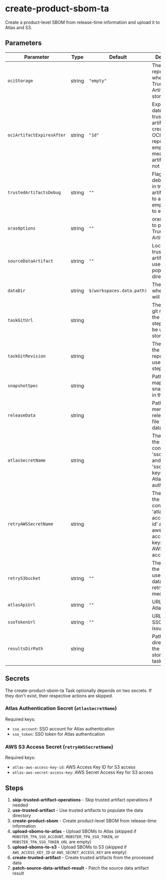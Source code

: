 # create-product-sbom-ta

Create a product-level SBOM from release-time information and upload it to Atlas and S3.

## Parameters

| Parameter                 | Type   | Default                     | Description                                                                                                                         |
|---------------------------|--------|-----------------------------|-------------------------------------------------------------------------------------------------------------------------------------|
| `ociStorage`              | string | `"empty"`                   | The OCI repository where the Trusted Artifacts are stored.                                                                          |
| `ociArtifactExpiresAfter` | string | `"1d"`                      | Expiration date for the trusted artifacts created in the OCI repository. An empty string means the artifacts do not expire.         |
| `trustedArtifactsDebug`   | string | `""`                        | Flag to enable debug logging in trusted artifacts. Set to a non-empty string to enable.                                             |
| `orasOptions`             | string | `""`                        | oras options to pass to Trusted Artifacts calls                                                                                     |
| `sourceDataArtifact`      | string | `""`                        | Location of trusted artifacts to be used to populate data directory                                                                 |
| `dataDir`                 | string | `$(workspaces.data.path)`   | The location where data will be stored                                                                                              |
| `taskGitUrl`              | string |                             | The url to the git repo where the TA stepactions to be used are stored                                                              |
| `taskGitRevision`         | string |                             | The revision in the taskGitUrl repo to be used for TA stepactions                                                                   |
| `snapshotSpec`            | string |                             | Path to the mapped snapshot spec in the dataDir.                                                                                    |
| `releaseData`             | string |                             | Path to the merged release data file in the dataDir.                                                                                |
| `atlasSecretName`         | string |                             | The name of the K8s secret containing the 'sso_account' and 'sso_token' keys used for Atlas OIDC authentication.                    |
| `retryAWSSecretName`      | string |                             | The name of the K8s secret containing the 'atlas-aws-access-key-id' and 'atlas-aws-secret-access-key' keys used for AWS S3 access.  |
| `retryS3bucket`           | string | `""`                        | The name of the S3 bucket used to store data for the retry mechanism.                                                               |
| `atlasApiUrl`             | string | `""`                        | URL of the Atlas API host.                                                                                                          |
| `ssoTokenUrl`             | string | `""`                        | URL of the SSO token issuer.                                                                                                        |
| `resultsDirPath`          | string |                             | Path to directory in the dataDir to store JSON task results to.                                                                     |

## Secrets
The create-product-sbom-ta Task optionally depends on two secrets. If they
don't exist, their respective actions are skipped.

### Atlas Authentication Secret (`atlasSecretName`)

Required keys:
- `sso_account`: SSO account for Atlas authentication
- `sso_token`: SSO token for Atlas authentication

### AWS S3 Access Secret (`retryAWSSecretName`)

Required keys:
- `atlas-aws-access-key-id`: AWS Access Key ID for S3 access
- `atlas-aws-secret-access-key`: AWS Secret Access Key for S3 access

## Steps

1. **skip-trusted-artifact-operations** - Skip trusted artifact operations if needed
2. **use-trusted-artifact** - Use trusted artifacts to populate the data directory
3. **create-product-sbom** - Create product-level SBOM from release-time information
4. **upload-sboms-to-atlas** - Upload SBOMs to Atlas (skipped if `MOBSTER_TPA_SSO_ACCOUNT`, `MOBSTER_TPA_SSO_TOKEN`, or `MOBSTER_TPA_SSO_TOKEN_URL` are empty)
5. **upload-sboms-to-s3** - Upload SBOMs to S3 (skipped if `AWS_ACCESS_KEY_ID` or `AWS_SECRET_ACCESS_KEY` are empty)
6. **create-trusted-artifact** - Create trusted artifacts from the processed data
7. **patch-source-data-artifact-result** - Patch the source data artifact result
